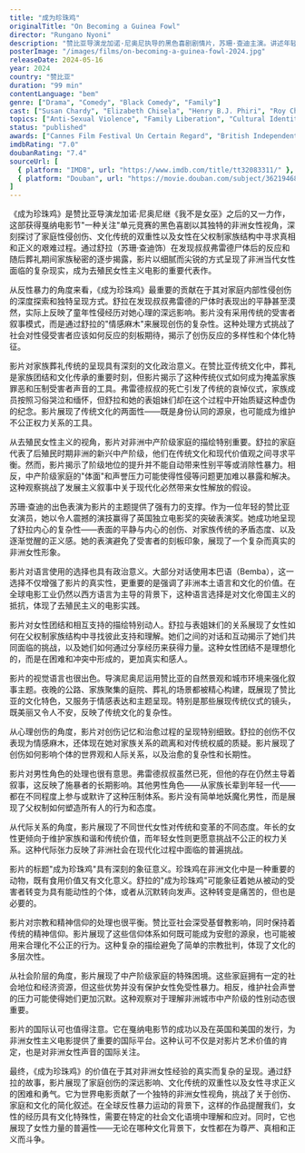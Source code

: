 ```yaml
---
title: "成为珍珠鸡"
originalTitle: "On Becoming a Guinea Fowl"
director: "Rungano Nyoni"
description: "赞比亚导演龙加诺·尼奥尼执导的黑色喜剧剧情片，苏珊·查迪主演。讲述年轻女子舒拉在深夜发现叔叔弗雷德的尸体后，在葬礼过程中与表姐妹们揭露家族中被掩埋的性侵秘密的故事。影片以独特的非洲视角探讨了家庭创伤、文化传统与女性发声之间的复杂关系，成为当代非洲女性主义电影的重要代表作。"
posterImage: "/images/films/on-becoming-a-guinea-fowl-2024.jpg"
releaseDate: 2024-05-16
year: 2024
country: "赞比亚"
duration: "99 min"
contentLanguage: "bem"
genre: ["Drama", "Comedy", "Black Comedy", "Family"]
cast: ["Susan Chardy", "Elizabeth Chisela", "Henry B.J. Phiri", "Roy Chisa", "Norah Mwansa", "Blessings Bhamjee"]
topics: ["Anti-Sexual Violence", "Family Liberation", "Cultural Identity", "Decolonial Feminism", "Mental Health", "Intersectional Feminism", "Historical Context", "Social Movements"]
status: "published"
awards: ["Cannes Film Festival Un Certain Regard", "British Independent Film Award Breakthrough Performance", "British Independent Film Award Best Director Nomination"]
imdbRating: "7.0"
doubanRating: "7.4"
sourceUrl: [
  { platform: "IMDB", url: "https://www.imdb.com/title/tt32083311/" },
  { platform: "Douban", url: "https://movie.douban.com/subject/36219468/" }
]
---
```


《成为珍珠鸡》是赞比亚导演龙加诺·尼奥尼继《我不是女巫》之后的又一力作，这部获得戛纳电影节"一种关注"单元竞赛的黑色喜剧以其独特的非洲女性视角，深刻探讨了家庭性侵创伤、文化传统的双重性以及女性在父权制家族结构中寻求真相和正义的艰难过程。通过舒拉（苏珊·查迪饰）在发现叔叔弗雷德尸体后的反应和随后葬礼期间家族秘密的逐步揭露，影片以细腻而尖锐的方式呈现了非洲当代女性面临的复杂现实，成为去殖民女性主义电影的重要代表作。

从反性暴力的角度来看，《成为珍珠鸡》最重要的贡献在于其对家庭内部性侵创伤的深度探索和独特呈现方式。舒拉在发现叔叔弗雷德的尸体时表现出的平静甚至漠然，实际上反映了童年性侵经历对她心理的深远影响。影片没有采用传统的受害者叙事模式，而是通过舒拉的"情感麻木"来展现创伤的复杂性。这种处理方式挑战了社会对性侵受害者应该如何反应的刻板期待，揭示了创伤反应的多样性和个体化特征。

影片对家族葬礼传统的呈现具有深刻的文化政治意义。在赞比亚传统文化中，葬礼是家族团结和文化传承的重要时刻，但影片揭示了这种传统仪式如何成为掩盖家族罪恶和压制受害者声音的工具。弗雷德叔叔的死亡引发了传统的哀悼仪式，家族成员按照习俗哭泣和缅怀，但舒拉和她的表姐妹们却在这个过程中开始质疑这种虚伪的纪念。影片展现了传统文化的两面性——既是身份认同的源泉，也可能成为维护不公正权力关系的工具。

从去殖民女性主义的视角，影片对非洲中产阶级家庭的描绘特别重要。舒拉的家庭代表了后殖民时期非洲的新兴中产阶级，他们在传统文化和现代价值观之间寻求平衡。然而，影片揭示了阶级地位的提升并不能自动带来性别平等或消除性暴力。相反，中产阶级家庭的"体面"和声誉压力可能使得性侵等问题更加难以暴露和解决。这种观察挑战了发展主义叙事中关于现代化必然带来女性解放的假设。

苏珊·查迪的出色表演为影片的主题提供了强有力的支撑。作为一位年轻的赞比亚女演员，她以令人震撼的演技赢得了英国独立电影奖的突破表演奖。她成功地呈现了舒拉内心的复杂性——表面的平静与内心的创伤、对家族传统的矛盾态度、以及逐渐觉醒的正义感。她的表演避免了受害者的刻板印象，展现了一个复杂而真实的非洲女性形象。

影片对语言使用的选择也具有政治意义。大部分对话使用本巴语（Bemba），这一选择不仅增强了影片的真实性，更重要的是强调了非洲本土语言和文化的价值。在全球电影工业仍然以西方语言为主导的背景下，这种语言选择是对文化帝国主义的抵抗，体现了去殖民主义的电影实践。

影片对女性团结和相互支持的描绘特别动人。舒拉与表姐妹们的关系展现了女性如何在父权制家族结构中寻找彼此支持和理解。她们之间的对话和互动揭示了她们共同面临的挑战，以及她们如何通过分享经历来获得力量。这种女性团结不是理想化的，而是在困难和冲突中形成的，更加真实和感人。

影片的视觉语言也很出色。导演尼奥尼运用赞比亚的自然景观和城市环境来强化叙事主题。夜晚的公路、家族聚集的庭院、葬礼的场景都被精心构建，既展现了赞比亚的文化特色，又服务于情感表达和主题呈现。特别是那些展现传统仪式的镜头，既美丽又令人不安，反映了传统文化的复杂性。

从心理创伤的角度，影片对创伤记忆和治愈过程的呈现特别细致。舒拉的创伤不仅表现为情感麻木，还体现在她对家族关系的疏离和对传统权威的质疑。影片展现了创伤如何影响个体的世界观和人际关系，以及治愈的复杂性和长期性。

影片对男性角色的处理也很有意思。弗雷德叔叔虽然已死，但他的存在仍然主导着叙事，这反映了施暴者的长期影响。其他男性角色——从家族长辈到年轻一代——都在不同程度上参与或默许了这种压制体系。影片没有简单地妖魔化男性，而是展现了父权制如何塑造所有人的行为和态度。

从代际关系的角度，影片展现了不同世代女性对传统和变革的不同态度。年长的女性更倾向于维护家族和谐和传统价值，而年轻女性则更愿意挑战不公正的权力关系。这种代际张力反映了非洲社会在现代化过程中面临的普遍挑战。

影片的标题"成为珍珠鸡"具有深刻的象征意义。珍珠鸡在非洲文化中是一种重要的动物，既有食用价值又有文化意义。舒拉的"成为珍珠鸡"可能象征着她从被动的受害者转变为具有能动性的个体，或者从沉默转向发声。这种转变是痛苦的，但也是必要的。

影片对宗教和精神信仰的处理也很平衡。赞比亚社会深受基督教影响，同时保持着传统的精神信仰。影片展现了这些信仰体系如何既可能成为安慰的源泉，也可能被用来合理化不公正的行为。这种复杂的描绘避免了简单的宗教批判，体现了文化的多层次性。

从社会阶层的角度，影片展现了中产阶级家庭的特殊困境。这些家庭拥有一定的社会地位和经济资源，但这些优势并没有保护女性免受性暴力。相反，维护社会声誉的压力可能使得她们更加沉默。这种观察对于理解非洲城市中产阶级的性别动态很重要。

影片的国际认可也值得注意。它在戛纳电影节的成功以及在英国和美国的发行，为非洲女性主义电影提供了重要的国际平台。这种认可不仅是对影片艺术价值的肯定，也是对非洲女性声音的国际关注。

最终，《成为珍珠鸡》的价值在于其对非洲女性经验的真实而复杂的呈现。通过舒拉的故事，影片展现了家庭创伤的深远影响、文化传统的双重性以及女性寻求正义的困难和勇气。它为世界电影贡献了一个独特的非洲女性视角，挑战了关于创伤、家庭和文化的简化叙述。在全球反性暴力运动的背景下，这样的作品提醒我们，女性的经历具有文化特殊性，需要在特定的社会文化语境中理解和应对。同时，它也展现了女性力量的普遍性——无论在哪种文化背景下，女性都在为尊严、真相和正义而斗争。